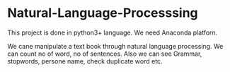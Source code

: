 # Natural-Language-Processsing
This project is done in python3+ language.
We need Anaconda platforn.

We cane manipulate a text book through natural language processing. We can count no of word, no of sentences.
Also we can see Grammar, stopwords, persone name, check duplicate word etc.
